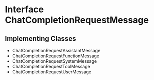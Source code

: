 

# Interface ChatCompletionRequestMessage

## Implementing Classes

* ChatCompletionRequestAssistantMessage
* ChatCompletionRequestFunctionMessage
* ChatCompletionRequestSystemMessage
* ChatCompletionRequestToolMessage
* ChatCompletionRequestUserMessage


